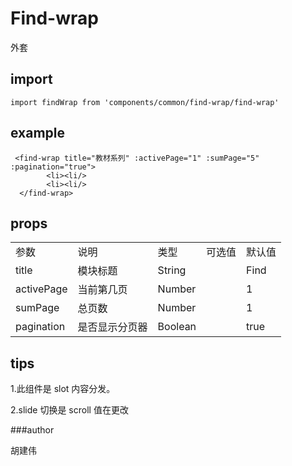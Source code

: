 # Find-wrap

外套

## import

```
import findWrap from 'components/common/find-wrap/find-wrap'
```

## example

     <find-wrap title="教材系列" :activePage="1" :sumPage="5" :pagination="true">
            <li><li/>
            <li><li/>
      </find-wrap>

## props

<table>
    <tr>
        <td>参数</td>
        <td>说明</td>
        <td>类型</td>
        <td>可选值</td>
        <td>默认值</td>
    </tr>
    <tr>
        <td>title</td>
        <td>模块标题</td>
        <td>String</td>
        <td></td>
        <td>Find</td>
    </tr>
    <tr>
        <td>activePage</td>
        <td>当前第几页</td>
        <td>Number</td>
        <td></td>
        <td>1</td>
    </tr>
    <tr>
        <td>sumPage</td>
        <td>总页数</td>
        <td>Number</td>
        <td></td>
        <td>1</td>
    </tr>
     <tr>
         <td>pagination</td>
         <td>是否显示分页器</td>
         <td>Boolean</td>
         <td></td>
         <td>true</td>
     </tr>
</table>

## tips

1.此组件是 slot 内容分发。

2.slide 切换是 scroll 值在更改

###author

胡建伟

